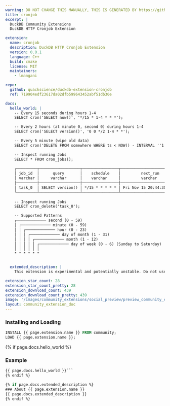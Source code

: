 ```yaml
---
warning: DO NOT CHANGE THIS MANUALLY, THIS IS GENERATED BY https://github/duckdb/community-extensions repository, check README there
title: cronjob
excerpt: |
  DuckDB Community Extensions
  DuckDB HTTP Cronjob Extension

extension:
  name: cronjob
  description: DuckDB HTTP Cronjob Extension
  version: 0.0.1
  language: C++
  build: cmake
  license: MIT
  maintainers:
    - lmangani

repo:
  github: quackscience/duckdb-extension-cronjob
  ref: 719904edf23617da02dfb599643452abf51db30e

docs:
  hello_world: |
    -- Every 15 seconds during hours 1-4
    SELECT cron('SELECT now()', '*/15 * 1-4 * * *');

    -- Every 2 hours (at minute 0, second 0) during hours 1-4
    SELECT cron('SELECT version()', '0 0 */2 1-4 * *');

    -- Every 5 minute (wipe old data)
    SELECT cron('DELETE FROM somewhere WHERE ts < NOW() - INTERVAL ''1 hour''', '* /5 * * * *');

    -- Inspect running Jobs
    SELECT * FROM cron_jobs();
    
    ┌─────────┬──────────────────┬────────────────┬──────────────────────────┬─────────┬──────────────────────────┬─────────────┐
    │ job_id  │      query       │    schedule    │         next_run         │ status  │         last_run         │ last_result │
    │ varchar │     varchar      │    varchar     │         varchar          │ varchar │         varchar          │   varchar   │
    ├─────────┼──────────────────┼────────────────┼──────────────────────────┼─────────┼──────────────────────────┼─────────────┤
    │ task_0  │ SELECT version() │ */15 * * * * * │ Fri Nov 15 20:44:30 2024 │ Active  │ Fri Nov 15 20:44:15 2024 │ Success     │
    └─────────┴──────────────────┴────────────────┴──────────────────────────┴─────────┴──────────────────────────┴─────────────┘
    
    -- Inspect running Jobs
    SELECT cron_delete('task_0');

    -- Supported Patterns
    ┌───────────── second (0 - 59)
    │ ┌───────────── minute (0 - 59)
    │ │ ┌───────────── hour (0 - 23)
    │ │ │ ┌───────────── day of month (1 - 31)
    │ │ │ │ ┌───────────── month (1 - 12)
    │ │ │ │ │ ┌───────────── day of week (0 - 6) (Sunday to Saturday)
    │ │ │ │ │ │
    * * * * * *


  extended_description: |
    This extension is experimental and potentially unstable. Do not use it in production.

extension_star_count: 28
extension_star_count_pretty: 28
extension_download_count: 439
extension_download_count_pretty: 439
image: '/images/community_extensions/social_preview/preview_community_extension_cronjob.png'
layout: community_extension_doc
---
```


### Installing and Loading
```sql
INSTALL {{ page.extension.name }} FROM community;
LOAD {{ page.extension.name }};
```

{% if page.docs.hello_world %}
### Example
```sql
{{ page.docs.hello_world }}```
{% endif %}

{% if page.docs.extended_description %}
### About {{ page.extension.name }}
{{ page.docs.extended_description }}
{% endif %}


